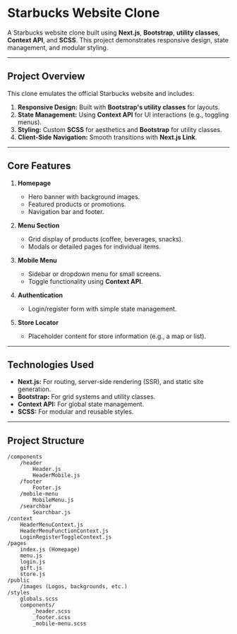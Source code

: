 # Starbucks Website Clone

A Starbucks website clone built using **Next.js**, **Bootstrap**, **utility classes**, **Context API**, and **SCSS**. This project demonstrates responsive design, state management, and modular styling.

---

## Project Overview

This clone emulates the official Starbucks website and includes:
1. **Responsive Design:** Built with **Bootstrap's utility classes** for layouts.
2. **State Management:** Using **Context API** for UI interactions (e.g., toggling menus).
3. **Styling:** Custom **SCSS** for aesthetics and **Bootstrap** for utility classes.
4. **Client-Side Navigation:** Smooth transitions with **Next.js Link**.

---

## Core Features

1. **Homepage**
   - Hero banner with background images.
   - Featured products or promotions.
   - Navigation bar and footer.

2. **Menu Section**
   - Grid display of products (coffee, beverages, snacks).
   - Modals or detailed pages for individual items.

3. **Mobile Menu**
   - Sidebar or dropdown menu for small screens.
   - Toggle functionality using **Context API**.

4. **Authentication**
   - Login/register form with simple state management.

5. **Store Locator**
   - Placeholder content for store information (e.g., a map or list).

---

## Technologies Used

- **Next.js:** For routing, server-side rendering (SSR), and static site generation.
- **Bootstrap:** For grid systems and utility classes.
- **Context API:** For global state management.
- **SCSS:** For modular and reusable styles.

---

## Project Structure

```plaintext
/components
    /header
        Header.js
        HeaderMobile.js
    /footer
        Footer.js
    /mobile-menu
        MobileMenu.js
    /searchbar
        Searchbar.js
/context
    HeaderMenuContext.js
    HeaderMenuFunctionContext.js
    LoginRegisterToggleContext.js
/pages
    index.js (Homepage)
    menu.js
    login.js
    gift.js
    store.js
/public
    /images (Logos, backgrounds, etc.)
/styles
    globals.scss
    components/
        _header.scss
        _footer.scss
        _mobile-menu.scss
